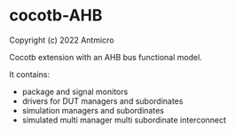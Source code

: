 # cocotb-AHB
Copyright (c) 2022 Antmicro

Cocotb extension with an AHB bus functional model.

It contains:
* package and signal monitors
* drivers for DUT managers and subordinates
* simulation managers and subordinates
* simulated multi manager multi subordinate interconnect
